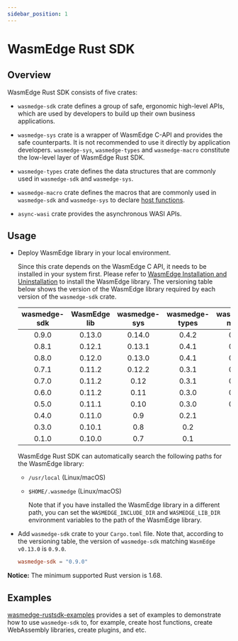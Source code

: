 ```yaml
---
sidebar_position: 1
---
```


# WasmEdge Rust SDK

## Overview

WasmEdge Rust SDK consists of five crates:

- `wasmedge-sdk` crate defines a group of safe, ergonomic high-level APIs, which are used by developers to build up their own business applications.

- `wasmedge-sys` crate is a wrapper of WasmEdge C-API and provides the safe counterparts. It is not recommended to use it directly by application developers. `wasmedge-sys`, `wasmedge-types` and `wasmedge-macro` constitute the low-level layer of WasmEdge Rust SDK.

- `wasmedge-types` crate defines the data structures that are commonly used in `wasmedge-sdk` and `wasmedge-sys`.

- `wasmedge-macro` crate defines the macros that are commonly used in `wasmedge-sdk` and `wasmedge-sys` to declare [host functions](https://webassembly.github.io/spec/core/exec/runtime.html#:~:text=A%20host%20function%20is%20a,a%20module%20as%20an%20import.).

- `async-wasi` crate provides the asynchronous WASI APIs.

## Usage

- Deploy WasmEdge library in your local environment.

  Since this crate depends on the WasmEdge C API, it needs to be installed in your system first. Please refer to [WasmEdge Installation and Uninstallation](https://wasmedge.org/book/en/quick_start/install.html) to install the WasmEdge library. The versioning table below shows the version of the WasmEdge library required by each version of the `wasmedge-sdk` crate.

  | wasmedge-sdk  | WasmEdge lib  | wasmedge-sys  | wasmedge-types| wasmedge-macro| async-wasi|
  | :-----------: | :-----------: | :-----------: | :-----------: | :-----------: | :-------: |
  | 0.9.0         | 0.13.0        | 0.14.0        | 0.4.2         | 0.4.0         | 0.0.1     |
  | 0.8.1         | 0.12.1        | 0.13.1        | 0.4.1         | 0.3.0         | -         |
  | 0.8.0         | 0.12.0        | 0.13.0        | 0.4.1         | 0.3.0         | -         |
  | 0.7.1         | 0.11.2        | 0.12.2        | 0.3.1         | 0.3.0         | -         |
  | 0.7.0         | 0.11.2        | 0.12          | 0.3.1         | 0.3.0         | -         |
  | 0.6.0         | 0.11.2        | 0.11          | 0.3.0         | 0.2.0         | -         |
  | 0.5.0         | 0.11.1        | 0.10          | 0.3.0         | 0.1.0         | -         |
  | 0.4.0         | 0.11.0        | 0.9           | 0.2.1         | -             | -         |
  | 0.3.0         | 0.10.1        | 0.8           | 0.2           | -             | -         |
  | 0.1.0         | 0.10.0        | 0.7           | 0.1           | -             | -         |

  WasmEdge Rust SDK can automatically search the following paths for the WasmEdge library:

  - `/usr/local` (Linux/macOS)
  - `$HOME/.wasmedge` (Linux/macOS)

    Note that if you have installed the WasmEdge library in a different path, you can set the `WASMEDGE_INCLUDE_DIR` and `WASMEDGE_LIB_DIR` environment variables to the path of the WasmEdge library.

- Add `wasmedge-sdk` crate to your `Cargo.toml` file. Note that, according to the versioning table, the version of `wasmedge-sdk` matching `WasmEdge v0.13.0` is `0.9.0`.

  ```toml
  wasmedge-sdk = "0.9.0"
  ```

**Notice:** The minimum supported Rust version is 1.68.

## Examples

[wasmedge-rustsdk-examples](https://github.com/second-state/wasmedge-rustsdk-examples/tree/main) provides a set of examples to demonstrate how to use `wasmedge-sdk` to, for example, create host functions, create WebAssembly libraries, create plugins, and etc.
